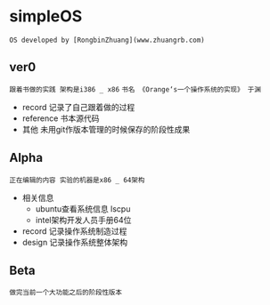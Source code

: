 simpleOS
===
`OS developed by [RongbinZhuang](www.zhuangrb.com)`

ver0   
---
`跟着书做的实践 架构是i386 _ x86`	
`书名 《Orange‘s一个操作系统的实现》 于渊`
* record 记录了自己跟着做的过程  		
* reference 书本源代码  		
* 其他 未用git作版本管理的时候保存的阶段性成果  		
	
Alpha  			
---
`正在编辑的内容 实验的机器是x86 _ 64架构`
* 相关信息
	* ubuntu查看系统信息 lscpu
	* intel架构开发人员手册64位
* record 记录操作系统制造过程
* design 记录操作系统整体架构

Beta  				
---
`做完当前一个大功能之后的阶段性版本`


